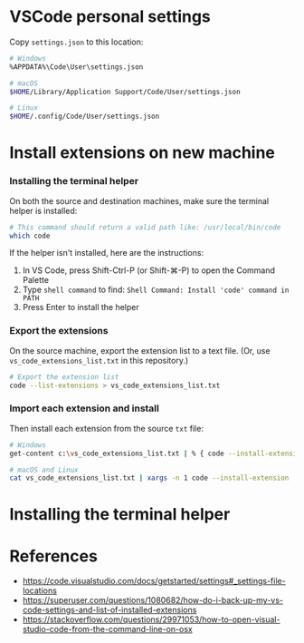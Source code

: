 # VSCode personal settings
Copy `settings.json` to this location:
```bash
# Windows
%APPDATA%\Code\User\settings.json

# macOS
$HOME/Library/Application Support/Code/User/settings.json

# Linux
$HOME/.config/Code/User/settings.json
```

# Install extensions on new machine

### Installing the terminal helper
On both the source and destination machines, make sure the terminal helper is installed:

```bash
# This command should return a valid path like: /usr/local/bin/code
which code
```

If the helper isn't installed, here are the instructions:
 1. In VS Code, press Shift-Ctrl-P (or Shift-⌘-P) to open the Command Palette
 2. Type `shell command` to find:
    `Shell Command: Install 'code' command in PATH`
 3. Press Enter to install the helper

### Export the extensions
On the source machine, export the extension list to a text file. (Or, use `vs_code_extensions_list.txt` in this repository.)
```bash
# Export the extension list
code --list-extensions > vs_code_extensions_list.txt
```

### Import each extension and install
Then install each extension from the source `txt` file:
```bash
# Windows
get-content c:\vs_code_extensions_list.txt | % { code --install-extension $_ }

# macOS and Linux
cat vs_code_extensions_list.txt | xargs -n 1 code --install-extension
```

# Installing the terminal helper

# References
 * https://code.visualstudio.com/docs/getstarted/settings#_settings-file-locations
 * https://superuser.com/questions/1080682/how-do-i-back-up-my-vs-code-settings-and-list-of-installed-extensions
 * https://stackoverflow.com/questions/29971053/how-to-open-visual-studio-code-from-the-command-line-on-osx
